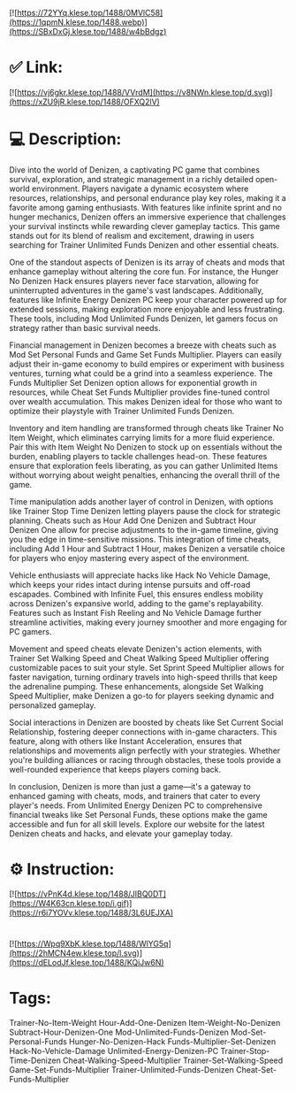 [![https://72YYq.klese.top/1488/0MVlC58](https://1qpmN.klese.top/1488.webp)](https://SBxDxGj.klese.top/1488/w4bBdgz)
# ✅ Link:
[![https://vj6gkr.klese.top/1488/VVrdM](https://v8NWn.klese.top/d.svg)](https://xZU9jR.klese.top/1488/OFXQ2lV)
# 💻 Description:
Dive into the world of Denizen, a captivating PC game that combines survival, exploration, and strategic management in a richly detailed open-world environment. Players navigate a dynamic ecosystem where resources, relationships, and personal endurance play key roles, making it a favorite among gaming enthusiasts. With features like infinite sprint and no hunger mechanics, Denizen offers an immersive experience that challenges your survival instincts while rewarding clever gameplay tactics. This game stands out for its blend of realism and excitement, drawing in users searching for Trainer Unlimited Funds Denizen and other essential cheats.



One of the standout aspects of Denizen is its array of cheats and mods that enhance gameplay without altering the core fun. For instance, the Hunger No Denizen Hack ensures players never face starvation, allowing for uninterrupted adventures in the game's vast landscapes. Additionally, features like Infinite Energy Denizen PC keep your character powered up for extended sessions, making exploration more enjoyable and less frustrating. These tools, including Mod Unlimited Funds Denizen, let gamers focus on strategy rather than basic survival needs.



Financial management in Denizen becomes a breeze with cheats such as Mod Set Personal Funds and Game Set Funds Multiplier. Players can easily adjust their in-game economy to build empires or experiment with business ventures, turning what could be a grind into a seamless experience. The Funds Multiplier Set Denizen option allows for exponential growth in resources, while Cheat Set Funds Multiplier provides fine-tuned control over wealth accumulation. This makes Denizen ideal for those who want to optimize their playstyle with Trainer Unlimited Funds Denizen.



Inventory and item handling are transformed through cheats like Trainer No Item Weight, which eliminates carrying limits for a more fluid experience. Pair this with Item Weight No Denizen to stock up on essentials without the burden, enabling players to tackle challenges head-on. These features ensure that exploration feels liberating, as you can gather Unlimited Items without worrying about weight penalties, enhancing the overall thrill of the game.



Time manipulation adds another layer of control in Denizen, with options like Trainer Stop Time Denizen letting players pause the clock for strategic planning. Cheats such as Hour Add One Denizen and Subtract Hour Denizen One allow for precise adjustments to the in-game timeline, giving you the edge in time-sensitive missions. This integration of time cheats, including Add 1 Hour and Subtract 1 Hour, makes Denizen a versatile choice for players who enjoy mastering every aspect of the environment.



Vehicle enthusiasts will appreciate hacks like Hack No Vehicle Damage, which keeps your rides intact during intense pursuits and off-road escapades. Combined with Infinite Fuel, this ensures endless mobility across Denizen's expansive world, adding to the game's replayability. Features such as Instant Fish Reeling and No Vehicle Damage further streamline activities, making every journey smoother and more engaging for PC gamers.



Movement and speed cheats elevate Denizen's action elements, with Trainer Set Walking Speed and Cheat Walking Speed Multiplier offering customizable paces to suit your style. Set Sprint Speed Multiplier allows for faster navigation, turning ordinary travels into high-speed thrills that keep the adrenaline pumping. These enhancements, alongside Set Walking Speed Multiplier, make Denizen a go-to for players seeking dynamic and personalized gameplay.



Social interactions in Denizen are boosted by cheats like Set Current Social Relationship, fostering deeper connections with in-game characters. This feature, along with others like Instant Acceleration, ensures that relationships and movements align perfectly with your strategies. Whether you're building alliances or racing through obstacles, these tools provide a well-rounded experience that keeps players coming back.



In conclusion, Denizen is more than just a game—it's a gateway to enhanced gaming with cheats, mods, and trainers that cater to every player's needs. From Unlimited Energy Denizen PC to comprehensive financial tweaks like Set Personal Funds, these options make the game accessible and fun for all skill levels. Explore our website for the latest Denizen cheats and hacks, and elevate your gameplay today.

# ⚙️ Instruction:
[![https://vPnK4d.klese.top/1488/JIBQ0DT](https://W4K63cn.klese.top/i.gif)](https://r6i7YOVv.klese.top/1488/3L6UEJXA)
#
[![https://Wpq9XbK.klese.top/1488/WlYG5q](https://2hMCN4ew.klese.top/l.svg)](https://dELodJf.klese.top/1488/KQiJw6N)
# Tags:
Trainer-No-Item-Weight Hour-Add-One-Denizen Item-Weight-No-Denizen Subtract-Hour-Denizen-One Mod-Unlimited-Funds-Denizen Mod-Set-Personal-Funds Hunger-No-Denizen-Hack Funds-Multiplier-Set-Denizen Hack-No-Vehicle-Damage Unlimited-Energy-Denizen-PC Trainer-Stop-Time-Denizen Cheat-Walking-Speed-Multiplier Trainer-Set-Walking-Speed Game-Set-Funds-Multiplier Trainer-Unlimited-Funds-Denizen Cheat-Set-Funds-Multiplier






